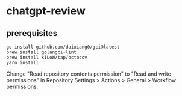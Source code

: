 # chatgpt-review

## prerequisites

```
go install github.com/daixiang0/gci@latest
brew install golangci-lint
brew install k1LoW/tap/octocov
yarn install
```

Change "Read repository contents permission" to "Read and write permissions" in Repository Settings > Actions > General > Workflow permissions.

